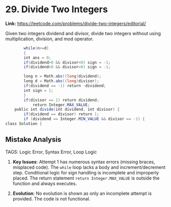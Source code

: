 # 29. Divide Two Integers

**Link:** https://leetcode.com/problems/divide-two-integers/editorial/

Given two integers dividend and divisor, divide two integers without using multiplication, division, and mod operator.

```java
        while(n>=d)
        {
        int ans = 0;
        if(dividend>0 && divisor<0) sign = -1;
        if(dividend<0 && divisor>0) sign = -1;

        long n = Math.abs((long)dividend);
        long d = Math.abs((long)divisor);
        if(dividend == -1) return -dividend;
        int sign = 1;
        }
        if(divisor == 1) return dividend;
            return Integer.MAX_VALUE;
    public int divide(int dividend, int divisor) {
        if(dividend == divisor) return 1;
        if (dividend == Integer.MIN_VALUE && divisor == -1) {
class Solution {
```

## Mistake Analysis

TAGS: Logic Error, Syntax Error, Loop Logic

1. **Key Issues**: Attempt 1 has numerous syntax errors (missing braces, misplaced code).  The `while` loop lacks a body and increment/decrement step. Conditional logic for sign handling is incomplete and improperly placed. The return statement `return Integer.MAX_VALUE` is outside the function and always executes.

2. **Evolution**: No evolution is shown as only an incomplete attempt is provided.  The code is not functional.

